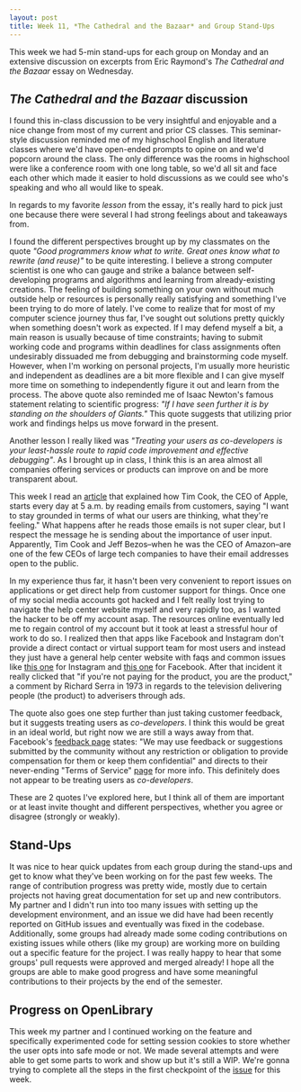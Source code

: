 ```yaml
---
layout: post
title: Week 11, *The Cathedral and the Bazaar* and Group Stand-Ups 
---
```

This week we had 5-min stand-ups for each group on Monday and an extensive discussion on excerpts from Eric Raymond's *The Cathedral and the Bazaar* essay on Wednesday. 

<!--more-->
## *The Cathedral and the Bazaar* discussion 
I found this in-class discussion to be very insightful and enjoyable and a nice change from most of my current and prior CS classes. This seminar-style discussion reminded me of my highschool English and literature classes where we'd have open-ended prompts to opine on and we'd popcorn around the class. The only difference was the rooms in highschool were like a conference room with one long table, so we'd all sit and face each other which made it easier to hold discussions as we could see who's speaking and who all would like to speak. 

In regards to my favorite *lesson* from the essay, it's really hard to pick just one because there were several I had strong feelings about and takeaways from. 

I found the different perspectives brought up by my classmates on the quote *"Good programmers know what to write. Great ones know what to rewrite (and reuse)"* to be quite interesting. I believe a strong computer scientist is one who can gauge and strike a balance between self-developing programs and algorithms and learning from already-existing creations. The feeling of building something on your own without much outside help or resources is personally really satisfying and something I've been trying to do more of lately. I've come to realize that for most of my computer science journey thus far, I've sought out solutions pretty quickly when something doesn't work as expected. If I may defend myself a bit, a main reason is usually because of time constraints; having to submit working code and programs within deadlines for class assignments often undesirably dissuaded me from debugging and brainstorming code myself. However, when I'm working on personal projects, I'm usually more heuristic and independent as deadlines are a bit more flexible and I can give myself more time on something to independently figure it out and learn from the process. The above quote also reminded me of Isaac Newton's famous statement relating to scientific progress: *"If I have seen further it is by standing on the shoulders of Giants."* This quote suggests that utilizing prior work and findings helps us move forward in the present.  

Another lesson I really liked was *"Treating your users as co-developers is your least-hassle route to rapid code improvement and effective debugging"*. As I brought up in class, I think this is an area almost all companies offering services or products can improve on and be more transparent about. 

This week I read an [article](https://www.businessinsider.com/apple-tim-cook-public-email-starts-day-reading-customer-notes-2023-4) that explained how Tim Cook, the CEO of Apple, starts every day at 5 a.m. by reading emails from customers, saying "I want to stay grounded in terms of what our users are thinking, what they're feeling." What happens after he reads those emails is not super clear, but I respect the message he is sending about the importance of user input. Apparently, Tim Cook and Jeff Bezos–when he was the CEO of Amazon–are one of the few CEOs of large tech companies to have their email addresses open to the public.

In my experience thus far, it hasn't been very convenient to report issues on applications or get direct help from customer support for things. Once one of my social media accounts got hacked and I felt really lost trying to navigate the help center website myself and very rapidly too, as I wanted the hacker to be off my account asap. The resources online eventually led me to regain control of my account but it took at least a stressful hour of work to do so. 
I realized then that apps like Facebook and Instagram don't provide a direct contact or virtual support team for most users and instead they just have a general help center website with faqs and common issues like [this one](https://help.instagram.com) for Instagram and [this one](https://www.facebook.com/help/) for Facebook. After that incident it really clicked that "if you're not paying for the product, you are the product," a comment by Richard Serra in 1973 in regards to the television delivering people (the product) to adverisers through ads. 

The quote also goes one step further than just taking customer feedback, but it suggests treating users as *co-developers*. I think this would be great in an ideal world, but right now we are still a ways away from that. Facebook's [feedback page](https://www.facebook.com/help/127103474099499/?helpref=search&query=feedback&search_session_id=119aa9e1d2a6dd1cfc02cd626848f160&sr=0) states: "We may use feedback or suggestions submitted by the community without any restriction or obligation to provide compensation for them or keep them confidential" and directs to their never-ending "Terms of Service" [page](https://www.facebook.com/terms.php) for more info. This definitely does not appear to be treating users as *co-developers*. 

These are 2 quotes I've explored here, but I think all of them are important or at least invite thought and different perspectives, whether you agree or disagree (strongly or weakly). 

## Stand-Ups 
It was nice to hear quick updates from each group during the stand-ups and get to know what they've been working on for the past few weeks. The range of contribution progress was pretty wide, mostly due to certain projects not having great documentation for set up and new contributors. My partner and I didn't run into too many issues with setting up the development environment, and an issue we did have had been recently reported on GitHub issues and eventually was fixed in the codebase. Additionally, some groups had already made some coding contributions on existing issues while others (like my group) are working more on building out a specific feature for the project. I was really happy to hear that some groups' pull requests were approved and merged already! 
I hope all the groups are able to make good progress and have some meaningful contributions to their projects by the end of the semester. 

## Progress on OpenLibrary 
This week my partner and I continued working on the feature and specifically experimented code for setting session cookies to store whether the user opts into safe mode or not. We made several attempts and were able to get some parts to work and show up but it's still a WIP. We're gonna trying to complete all the steps in the first checkpoint of the [issue](https://github.com/internetarchive/openlibrary/issues/7416) for this week. 
